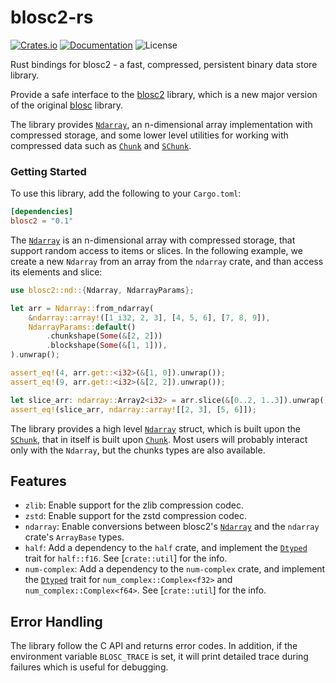 # blosc2-rs

[![Crates.io](https://img.shields.io/crates/v/blosc2.svg)](https://crates.io/crates/blosc2/)
[![Documentation](https://docs.rs/blosc2/badge.svg)](https://docs.rs/blosc2/)
![License](https://img.shields.io/crates/l/blosc2)

Rust bindings for blosc2 - a fast, compressed, persistent binary data store library.

Provide a safe interface to the [blosc2](https://github.com/Blosc/c-blosc2) library, which is a
new major version of the original [blosc](https://github.com/barakugav/blosc-rs) library.

The library provides [`Ndarray`](crate::nd::Ndarray), an n-dimensional array implementation with compressed
storage, and some lower level utilities for working with compressed data such as [`Chunk`](crate::chunk::Chunk)
and [`SChunk`](crate::chunk::SChunk).


### Getting Started

To use this library, add the following to your `Cargo.toml`:
```toml
[dependencies]
blosc2 = "0.1"
```

The [`Ndarray`](crate::nd::Ndarray) is an n-dimensional array with compressed storage, that support random access
to items or slices.
In the following example, we create a new `Ndarray` from an array from the `ndarray` crate, and than access its
elements and slice:
```rust
use blosc2::nd::{Ndarray, NdarrayParams};

let arr = Ndarray::from_ndarray(
    &ndarray::array!([1_i32, 2, 3], [4, 5, 6], [7, 8, 9]),
    NdarrayParams::default()
        .chunkshape(Some(&[2, 2]))
        .blockshape(Some(&[1, 1])),
).unwrap();

assert_eq!(4, arr.get::<i32>(&[1, 0]).unwrap());
assert_eq!(9, arr.get::<i32>(&[2, 2]).unwrap());

let slice_arr: ndarray::Array2<i32> = arr.slice(&[0..2, 1..3]).unwrap();
assert_eq!(slice_arr, ndarray::array![[2, 3], [5, 6]]);
```

The library provides a high level [`Ndarray`](crate::nd::Ndarray) struct, which is built upon the
[`SChunk`](crate::chunk::SChunk), that in itself is built upon [`Chunk`](crate::chunk::Chunk).
Most users will probably interact only with the `Ndarray`, but the chunks types are also available.


## Features
- `zlib`: Enable support for the zlib compression codec.
- `zstd`: Enable support for the zstd compression codec.
- `ndarray`: Enable conversions between blosc2's [`Ndarray`](crate::nd::Ndarray) and the `ndarray` crate's
  `ArrayBase` types.
- `half`: Add a dependency to the `half` crate, and implement the [`Dtyped`](crate::nd::Dtyped) trait for
  `half::f16`. See [`crate::util`] for the info.
- `num-complex`: Add a dependency to the `num-complex` crate, and implement the [`Dtyped`](crate::nd::Dtyped) trait
  for `num_complex::Complex<f32>` and `num_complex::Complex<f64>`. See [`crate::util`] for the info.

## Error Handling
The library follow the C API and returns error codes. In addition, if the environment variable
`BLOSC_TRACE` is set, it will print detailed trace during failures which is useful for
debugging.
